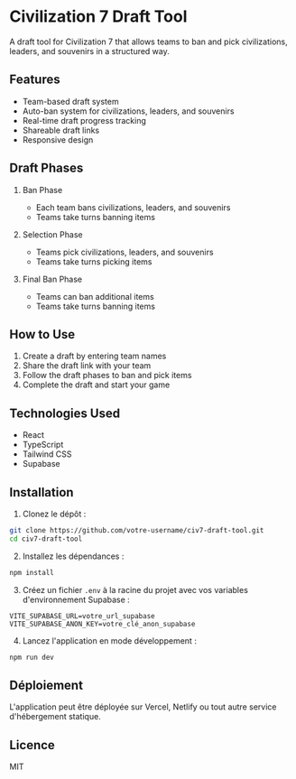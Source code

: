 # Civilization 7 Draft Tool

A draft tool for Civilization 7 that allows teams to ban and pick civilizations, leaders, and souvenirs in a structured way.

## Features

- Team-based draft system
- Auto-ban system for civilizations, leaders, and souvenirs
- Real-time draft progress tracking
- Shareable draft links
- Responsive design

## Draft Phases

1. Ban Phase
   - Each team bans civilizations, leaders, and souvenirs
   - Teams take turns banning items

2. Selection Phase
   - Teams pick civilizations, leaders, and souvenirs
   - Teams take turns picking items

3. Final Ban Phase
   - Teams can ban additional items
   - Teams take turns banning items

## How to Use

1. Create a draft by entering team names
2. Share the draft link with your team
3. Follow the draft phases to ban and pick items
4. Complete the draft and start your game

## Technologies Used

- React
- TypeScript
- Tailwind CSS
- Supabase

## Installation

1. Clonez le dépôt :
```bash
git clone https://github.com/votre-username/civ7-draft-tool.git
cd civ7-draft-tool
```

2. Installez les dépendances :
```bash
npm install
```

3. Créez un fichier `.env` à la racine du projet avec vos variables d'environnement Supabase :
```env
VITE_SUPABASE_URL=votre_url_supabase
VITE_SUPABASE_ANON_KEY=votre_clé_anon_supabase
```

4. Lancez l'application en mode développement :
```bash
npm run dev
```

## Déploiement

L'application peut être déployée sur Vercel, Netlify ou tout autre service d'hébergement statique.

## Licence

MIT 